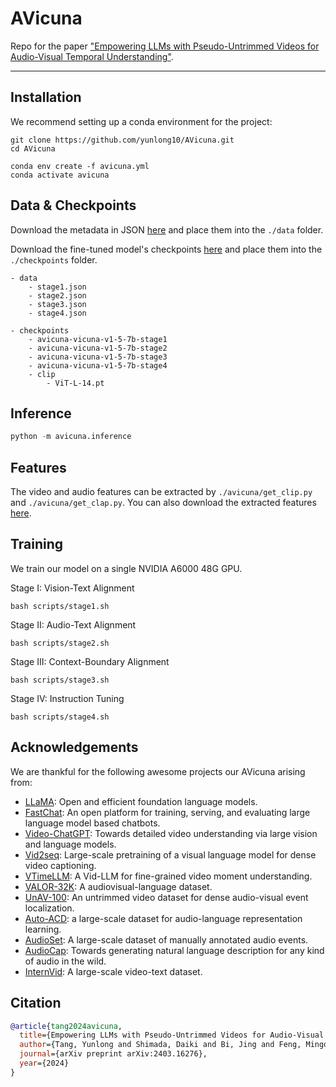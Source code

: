 # AVicuna
Repo for the paper ["Empowering LLMs with Pseudo-Untrimmed Videos for Audio-Visual Temporal Understanding"](https://arxiv.org/abs/2403.16276).

---

## Installation

We recommend setting up a conda environment for the project:
```shell
git clone https://github.com/yunlong10/AVicuna.git
cd AVicuna

conda env create -f avicuna.yml
conda activate avicuna
```

## Data & Checkpoints
Download the metadata in JSON [here](https://drive.google.com/drive/folders/1KqdXVtXP8wyYIn6g-AJGeQqX_XS28OOy?usp=sharing) and place them into the `./data` folder.

Download the fine-tuned model's checkpoints [here](https://drive.google.com/drive/folders/1OaU59FW02pgM9iBg2X95x3o4EmlfYhli?usp=sharing) and place them into the `./checkpoints` folder.
```
- data
    - stage1.json
    - stage2.json
    - stage3.json
    - stage4.json

- checkpoints
    - avicuna-vicuna-v1-5-7b-stage1
    - avicuna-vicuna-v1-5-7b-stage2
    - avicuna-vicuna-v1-5-7b-stage3
    - avicuna-vicuna-v1-5-7b-stage4
    - clip
        - ViT-L-14.pt
```


## Inference

```python
python -m avicuna.inference
```

## Features
The video and audio features can be extracted by `./avicuna/get_clip.py` and `./avicuna/get_clap.py`. You can also download the extracted features [here]().



## Training
We train our model on a single NVIDIA A6000 48G GPU.

Stage I: Vision-Text Alignment
```shell
bash scripts/stage1.sh
```

Stage II: Audio-Text Alignment
```shell
bash scripts/stage2.sh
```

Stage III: Context-Boundary Alignment
```shell
bash scripts/stage3.sh
```

Stage IV: Instruction Tuning
```shell
bash scripts/stage4.sh
```


## Acknowledgements

We are thankful for the following awesome projects our AVicuna arising from:
* [LLaMA](https://github.com/facebookresearch/llama): Open and efficient foundation language models.
* [FastChat](https://github.com/lm-sys/FastChat): An open platform for training, serving, and evaluating large language model based chatbots.
* [Video-ChatGPT](https://github.com/mbzuai-oryx/Video-ChatGPT): Towards detailed video understanding via large vision and language models.
* [Vid2seq](https://github.com/google-research/scenic/tree/main/scenic/projects/vid2seq): Large-scale pretraining of a visual language model for dense video captioning.
* [VTimeLLM](https://github.com/huangb23/VTimeLLM): A Vid-LLM for fine-grained video moment understanding.
* [VALOR-32K](https://github.com/TXH-mercury/VALOR): A audiovisual-language dataset.
* [UnAV-100](https://unav100.github.io): An untrimmed video dataset for dense audio-visual event localization.
* [Auto-ACD](https://auto-acd.github.io): a large-scale dataset for audio-language representation learning.
* [AudioSet](https://research.google.com/audioset/index.html): A large-scale dataset of manually annotated audio events.
* [AudioCap](https://audiocaps.github.io): Towards generating natural language description for any kind of audio in the wild.
* [InternVid](https://github.com/OpenGVLab/InternVideo/tree/main/Data/InternVid): A large-scale video-text dataset.

## Citation


```bibtex
@article{tang2024avicuna,
  title={Empowering LLMs with Pseudo-Untrimmed Videos for Audio-Visual Temporal Understanding},
  author={Tang, Yunlong and Shimada, Daiki and Bi, Jing and Feng, Mingqian and Hua, Hang and Xu, Chenliang},
  journal={arXiv preprint arXiv:2403.16276},
  year={2024}
}
```


